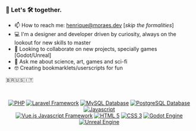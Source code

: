 ### 👋 Let's 🛠️ together.

- 📫 How to reach me: henrique@moraes.dev [*skip the formalities*]
- 💻 I'm a designer and developer driven by curiosity, always on the lookout for new skills to master
- 📢 Looking to collaborate on new projects, specially games [Godot/Unreal]
- 💬 Ask me about science, art, games and sci-fi
- 🤓 Creating bookmarklets/userscripts for fun

🇧🇷🇺🇸🇮🇹


<br>


<div align="center">
  
[<img alt="PHP" src="https://img.shields.io/badge/PHP-777BB4?style=for-the-badge&logo=php&logoColor=white" />](#)
[<img alt="Laravel Framework" src="https://img.shields.io/badge/Laravel-FF2D20?style=for-the-badge&logo=laravel&logoColor=white" />](#)
[<img alt="MySQL Database" src="https://img.shields.io/badge/MySQL-00000F?style=for-the-badge&logo=mysql&logoColor=white" />](#)
[<img alt="PostgreSQL Database" src="https://img.shields.io/badge/PostgreSQL-316192?style=for-the-badge&logo=postgresql&logoColor=white" />](#)
[<img alt="Javascript" src="https://img.shields.io/badge/JavaScript-F7DF1E?style=for-the-badge&logo=javascript&logoColor=black" />](#)    
[<img alt="Vue.js Javascript Framework" src="https://img.shields.io/badge/Vue.js-35495E?style=for-the-badge&logo=vue.js&logoColor=4FC08D" />](#)
[<img alt="HTML 5" src="https://img.shields.io/badge/HTML5-E34F26?style=for-the-badge&logo=html5&logoColor=white" />](#)
[<img alt="CSS 3" src="https://img.shields.io/badge/CSS3-289E6D?&style=for-the-badge&logo=css3&logoColor=white" />](#)
[<img alt="Godot Engine" src="https://img.shields.io/badge/Godot-478CBF?style=for-the-badge&logo=godotengine&logoColor=white" />](#)
[<img alt="Unreal Engine" src="https://img.shields.io/badge/Unreal_Engine-0E1128?style=for-the-badge&logo=unrealengine&logoColor=white" />](#) 


</div>
